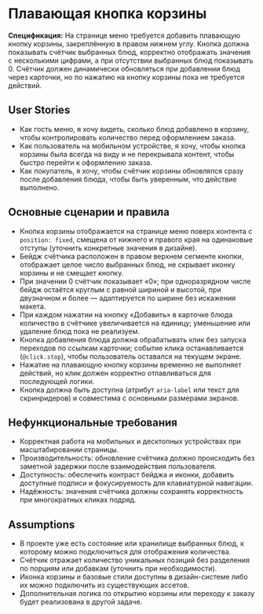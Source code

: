 <!-- SAVE_AS: spec/features/floating-cart/spec.md -->

# Плавающая кнопка корзины

**Спецификация:** На странице меню требуется добавить плавающую кнопку корзины, закреплённую в правом нижнем углу. Кнопка должна показывать счётчик выбранных блюд, корректно отображать значения с несколькими цифрами, а при отсутствии выбранных блюд показывать 0. Счётчик должен динамически обновляться при добавлении блюд через карточки, но по нажатию на кнопку корзины пока не требуется действий.

## User Stories

- Как гость меню, я хочу видеть, сколько блюд добавлено в корзину, чтобы контролировать количество перед оформлением заказа.
- Как пользователь на мобильном устройстве, я хочу, чтобы кнопка корзины была всегда на виду и не перекрывала контент, чтобы быстро перейти к оформлению заказа.
- Как покупатель, я хочу, чтобы счётчик корзины обновлялся сразу после добавления блюда, чтобы быть уверенным, что действие выполнено.

## Основные сценарии и правила

- Кнопка корзины отображается на странице меню поверх контента с `position: fixed`, смещена от нижнего и правого края на одинаковые отступы (уточнить конкретные значения в дизайне).
- Бейдж счётчика расположен в правом верхнем сегменте кнопки, отображает целое число выбранных блюд, не скрывает иконку корзины и не смещает кнопку.
- При значении 0 счётчик показывает «0»; при одноразрядном числе бейдж остаётся круглым с равной шириной и высотой, при двузначном и более — адаптируется по ширине без искажения макета.
- При каждом нажатии на кнопку «Добавить» в карточке блюда количество в счётчике увеличивается на единицу; уменьшение или удаление блюд пока не реализуем.
- Кнопка добавления блюда должна обрабатывать клик без запуска переходов по ссылкам карточки; событие клика останавливается (`@click.stop`), чтобы пользователь оставался на текущем экране.
- Нажатие на плавающую кнопку корзины временно не выполняет действий, но клик должен корректно отлавливаться для последующей логики.
- Кнопка должна быть доступна (атрибут `aria-label` или текст для скринридеров) и совместима с основными размерами экранов.

## Нефункциональные требования

- Корректная работа на мобильных и десктопных устройствах при масштабировании страницы.
- Производительность: обновление счётчика должно происходить без заметной задержки после взаимодействия пользователя.
- Доступность: обеспечить контраст бейджа и иконки, добавить доступные подписи и фокусируемость для клавиатурной навигации.
- Надёжность: значения счётчика должны сохранять корректность при многократных кликах подряд.

## Assumptions

- В проекте уже есть состояние или хранилище выбранных блюд, к которому можно подключиться для отображения количества.
- Счётчик отражает количество уникальных позиций без разделения по порциям или добавкам (уточнить при необходимости).
- Иконка корзины и базовые стили доступны в дизайн-системе либо их можно подключить из существующих ассетов.
- Дополнительная логика по открытию корзины или переходу к заказу будет реализована в другой задаче.
